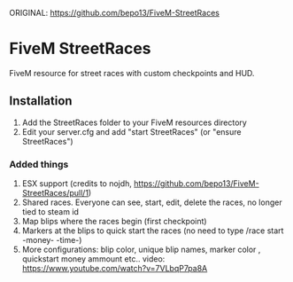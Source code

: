 ORIGINAL: https://github.com/bepo13/FiveM-StreetRaces

# FiveM StreetRaces
FiveM resource for street races with custom checkpoints and HUD.

## Installation
1. Add the StreetRaces folder to your FiveM resources directory
2. Edit your server.cfg and add "start StreetRaces" (or "ensure StreetRaces")

### Added things
1. ESX support (credits to nojdh, https://github.com/bepo13/FiveM-StreetRaces/pull/1)
2. Shared races. Everyone can see, start, edit, delete the races, no longer tied to steam id
3. Map blips where the races begin (first checkpoint)
4. Markers at the blips to quick start the races (no need to type /race start -money- -time-)
5. More configurations: blip color, unique blip names, marker color , quickstart money ammount etc..
video: https://www.youtube.com/watch?v=7VLbqP7pa8A
